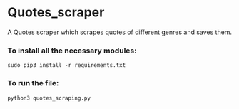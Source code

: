 # Quotes_scraper
A Quotes scraper which scrapes quotes of different genres and saves them.

### To install all the necessary modules:
`sudo pip3 install -r requirements.txt`

### To run the file:
`python3 quotes_scraping.py`
